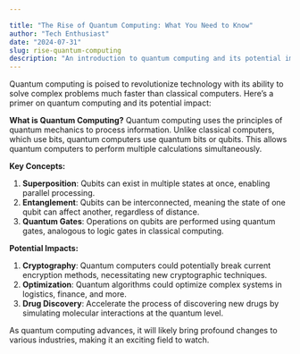 ```yaml
---

title: "The Rise of Quantum Computing: What You Need to Know"
author: "Tech Enthusiast"
date: "2024-07-31"
slug: rise-quantum-computing
description: "An introduction to quantum computing and its potential impact on technology."
---
```


Quantum computing is poised to revolutionize technology with its ability to solve complex problems much faster than classical computers. Here’s a primer on quantum computing and its potential impact:

**What is Quantum Computing?**
Quantum computing uses the principles of quantum mechanics to process information. Unlike classical computers, which use bits, quantum computers use quantum bits or qubits. This allows quantum computers to perform multiple calculations simultaneously.

**Key Concepts:**
1. **Superposition**: Qubits can exist in multiple states at once, enabling parallel processing.
2. **Entanglement**: Qubits can be interconnected, meaning the state of one qubit can affect another, regardless of distance.
3. **Quantum Gates**: Operations on qubits are performed using quantum gates, analogous to logic gates in classical computing.

**Potential Impacts:**
1. **Cryptography**: Quantum computers could potentially break current encryption methods, necessitating new cryptographic techniques.
2. **Optimization**: Quantum algorithms could optimize complex systems in logistics, finance, and more.
3. **Drug Discovery**: Accelerate the process of discovering new drugs by simulating molecular interactions at the quantum level.

As quantum computing advances, it will likely bring profound changes to various industries, making it an exciting field to watch.
